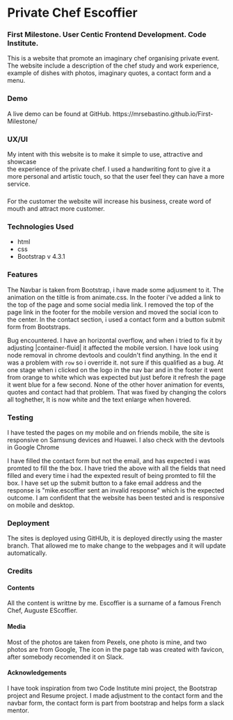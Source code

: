 <h1> Private Chef Escoffier</h1>

<h3> First Milestone. User Centic Frontend Development. Code Institute.</h3>
 This is a website that promote an imaginary chef organising private event.
The website include a description of the chef study and work experience,
example of dishes with photos, imaginary quotes, a contact form and a menu.

<h3> Demo </h3>
A live demo can be found at GitHub.  https://mrsebastino.github.io/First-Milestone/

<h3>UX/UI</h3>
My intent with this website is to make it simple to use, attractive and showcase<br>
the experience of the private chef. I used a handwriting font to give it a more personal and artistic touch, so that the user feel they can have a more
service.
<h3></h3>
For the customer the website will increase his business, create word of mouth and attract more customer.

<h3>Technologies Used</h3>
<ul>
<li>html  </li>
<li>css </li>
<li>Bootstrap v 4.3.1</li>
</ul>

<h3> Features</h3>
 The Navbar  is taken from Bootstrap, i have made some adjusment to it. The animation on the tiltle is from animate.css.
 In the footer i've added a link to the top of the page and some social media link. I removed the top of the page link in the footer for the
 mobile version and moved the social icon to the center.
 In the contact section, i used a  contact form and a button submit form from Bootstraps.

Bug encountered.
I have an horizontal overflow, and when i tried to fix it by adjusting |container-fluid| it affected the mobile version. I have look using node removal
in chrome devtools and couldn't find anything. In the end it was a problem with `row` so i override it. not sure if this
qualified as a bug.
 At one stage when i clicked on the logo in the nav bar and in the footer it went from orange to white which was expected but just before it
refresh the page it went blue for a few second. None of the other hover animation for events, quotes and contact had that problem. That was
fixed by changing the colors all toghether, It is now white and the text enlarge when hovered.

<h3>Testing</h3>

I have tested the pages on my mobile and on friends mobile, the site is responsive on Samsung devices and Huawei. I also check with the devtools in Google Chrome

I have filled the contact form but not the email, and has expected i was promted to fill the the box.
I have tried the above with all the fields that need filled and every time i had the expexted result of being promted to fill the box.
I have set up the submit button to a fake email address  and the response is "mike.escoffier sent an invalid response" which is the expected outcome.
I am confident that the website has been tested and is responsive on mobile and desktop.

<h3>Deployment</h3>

The sites is deployed using GitHUb, it is deployed directly using the master branch.
That allowed me to make change to the webpages and it will update automatically.

<h3>Credits</h3>

<h4>Contents</h4>

All the content is writtne by me. Escoffier is a surname of a famous French Chef, Auguste EScoffier.

<h4>Media</h4>

Most of the photos are taken from Pexels, one photo is mine, and two photos are from Google,
The icon in the page tab was created with favicon, after somebody recomended it on Slack.

<h4>Acknowledgements</h4>

I have took inspiration from two Code Institute mini project, the Bootstrap project and Resume project.
I made adjustment to the contact form and the navbar form, the contact form is part from bootstrap and helps form a slack mentor.

